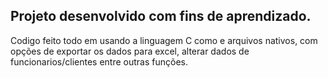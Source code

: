## Projeto desenvolvido com fins de aprendizado.

Codigo feito todo em usando a linguagem C como e arquivos nativos, com opções de exportar os dados para excel, alterar dados de funcionarios/clientes entre outras funções.
